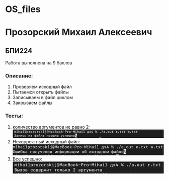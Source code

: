 # OS_files
# Прозорский Михаил Алексеевич
## БПИ224

Работа выполнена на 9 баллов

### Описание:
1. Проверяем исходный файл
2. Пытаемся открыть файлы
3. Записываем в файл циклом
4. Закрываем файлы

### Тесты:
1. количество аргументов не равно 2:
![](a.png)
2. Некорректный исходный файл:
![](b.png)
3. Все успешно:
![](c.png)
